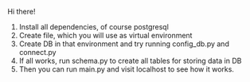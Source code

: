 Hi there!
1. Install all dependencies, of course postgresql
2. Create file, which you will use as virtual environment
3. Create DB in that environment and try running config_db.py and connect.py
4. If all works, run schema.py to create all tables for storing data in DB
5. Then you can run main.py and visit localhost to see how it works.


